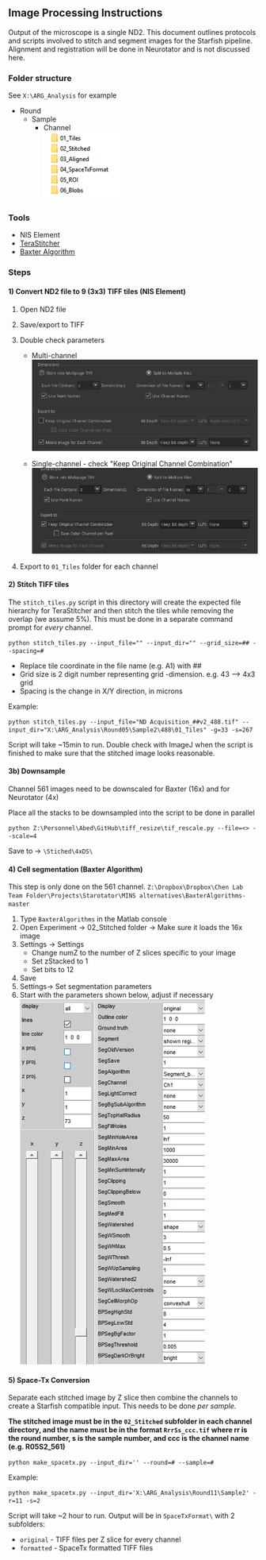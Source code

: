 ## Image Processing Instructions
Output of the microscope is a single ND2. This document outlines protocols and scripts involved to stitch and segment images for the Starfish pipeline. Alignment and registration will be done in Neurotator and is not discussed here.

### Folder structure
See `X:\ARG_Analysis` for example
* Round
  * Sample
    * Channel  
    ![folder-struct](images/folder-struct.png)

### Tools
* NIS Element
* [TeraStitcher](https://github.com/abria/TeraStitcher)
* [Baxter Algorithm](https://github.com/klasma/BaxterAlgorithms)

### Steps
#### 1) Convert ND2 file to 9 (3x3) TIFF tiles (NIS Element)
1. Open ND2 file
2. Save/export to TIFF
3. Double check parameters
   * Multi-channel    
![nis-params](images/nis-multi-channel-params.png)

   * Single-channel - check "Keep Original Channel Combination"
![nis-params](images/nis-single-channel-params.png)

4. Export to `01_Tiles` folder for each channel

#### 2) Stitch TIFF tiles

The `stitch_tiles.py` script in this directory will create the expected file hierarchy for TeraStitcher and then stitch the tiles while removing the overlap (we assume 5%).  This must be done in a separate command prompt for *every* channel.

```
python stitch_tiles.py --input_file="" --input_dir="" --grid_size=## --spacing=#
```
- Replace tile coordinate in the file name (e.g. A1) with ##   
- Grid size is 2 digit number representing grid -dimension. e.g. 43 --> 4x3 grid   
- Spacing is the change in X/Y direction, in microns   

Example:
```
python stitch_tiles.py --input_file="ND Acquisition_##v2_488.tif" --input_dir="X:\ARG_Analysis\Round05\Sample2\488\01_Tiles" -g=33 -s=267
```
Script will take ~15min to run. Double check with ImageJ when the script is finished to make sure that the stitched image looks reasonable.

#### 3b) Downsample
Channel 561 images need to be downscaled for Baxter (16x) and for Neurotator (4x)

Place all the stacks to be downsampled into the script to be done in parallel

```
python Z:\Personnel\Abed\GitHub\tiff_resize\tif_rescale.py --file=<> --scale=4
```

Save to -> `\Stiched\4xDS\`


#### 4) Cell segmentation (Baxter Algorithm)
This step is only done on the 561 channel.
`Z:\Dropbox\Dropbox\Chen Lab Team Folder\Projects\Starotator\MINS alternatives\BaxterAlgorithms-master`

1. Type `BaxterAlgorithms` in the Matlab console
2. Open Experiment -> 02_Stitched folder -> Make sure it loads the 16x image
3. Settings -> Settings
   * Change numZ to the number of Z slices specific to your image
   * Set zStacked to 1
   * Set bits to 12
4. Save
5. Settings-> Set segmentation parameters
6. Start with the parameters shown below, adjust if necessary    
![baxter-params](images/baxter-params.png)

#### 5) Space-Tx Conversion
Separate each stitched image by Z slice then combine the channels to create a Starfish compatible input. This needs to be done *per sample*.  

**The stitched image must be in the `02_Stitched` subfolder in each channel directory, and the name must be in the format `RrrSs_ccc.tif` where rr is the round number, s is the sample number, and ccc is the channel name (e.g. R05S2_561)**

`python make_spacetx.py --input_dir='' --round=# --sample=#`

Example:
```
python make_spacetx.py --input_dir='X:\ARG_Analysis\Round11\Sample2' -r=11 -s=2
```

Script will take ~2 hour to run. Output will be in `SpaceTxFormat\` with 2 subfolders:    
- `original` - TIFF files per Z slice for every channel    
- `formatted` - SpaceTx formatted TIFF files
